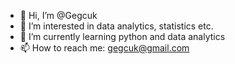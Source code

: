 - 👋 Hi, I’m @Gegcuk
- 👀 I’m interested in data analytics, statistics etc.
- 🌱 I’m currently learning python and data analytics
- 📫 How to reach me: gegcuk@gmail.com

<!---
Gegcuk/Gegcuk is a ✨ special ✨ repository because its `README.md` (this file) appears on your GitHub profile.
You can click the Preview link to take a look at your changes.
--->
